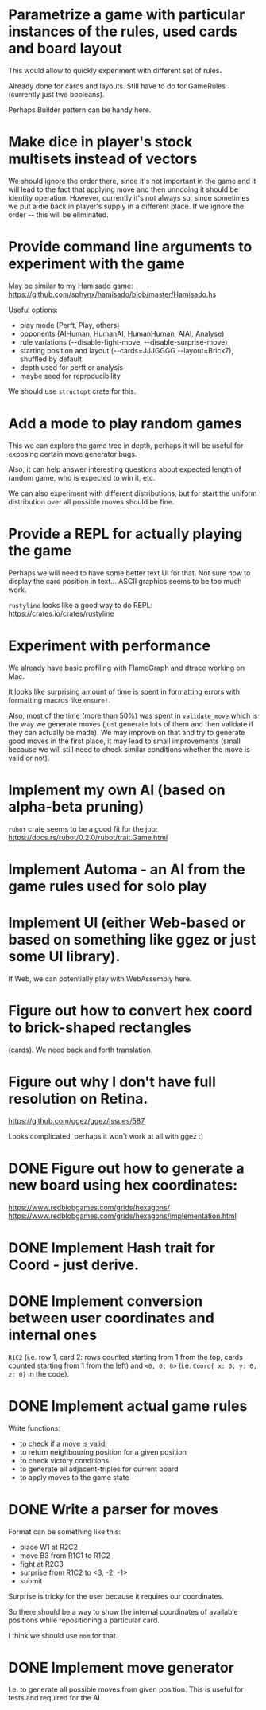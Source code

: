 # Parametrize a game with particular instances of the rules, used cards and board layout

This would allow to quickly experiment with different set of rules.

Already done for cards and layouts. Still have to do for GameRules
(currently just two booleans).

Perhaps Builder pattern can be handy here.

# Make dice in player's stock multisets instead of vectors

We should ignore the order there, since it's not important in the game
and it will lead to the fact that applying move and then unndoing it
should be identity operation. However, currently it's not always so,
since sometimes we put a die back in player's supply in a different
place. If we ignore the order -- this will be eliminated.

# Provide command line arguments to experiment with the game

May be similar to my Hamisado game:
https://github.com/sphynx/hamisado/blob/master/Hamisado.hs

Useful options:

- play mode (Perft, Play, others)
- opponents (AIHuman, HumanAI, HumanHuman, AIAI, Analyse)
- rule variations (--disable-fight-move, --disable-surprise-move)
- starting position and layout (--cards=JJJGGGG --layout=Brick7), shuffled by default
- depth used for perft or analysis
- maybe seed for reproducibility

We should use `structopt` crate for this.

# Add a mode to play random games

This we can explore the game tree in depth, perhaps it will be useful
for exposing certain move generator bugs.

Also, it can help answer interesting questions about expected length
of random game, who is expected to win it, etc.

We can also experiment with different distributions, but for start the
uniform distribution over all possible moves should be fine.

# Provide a REPL for actually playing the game

Perhaps we will need to have some better text UI for that. Not sure
how to display the card position in text... ASCII graphics seems to be
too much work.

`rustyline` looks like a good way to do REPL:
https://crates.io/crates/rustyline

# Experiment with performance

We already have basic profiling with FlameGraph and dtrace working on
Mac.

It looks like surprising amount of time is spent in formatting errors
with formatting macros like `ensure!`.

Also, most of the time (more than 50%) was spent in `validate_move`
which is the way we generate moves (just generate lots of them and
then validate if they can actually be made). We may improve on that
and try to generate good moves in the first place, it may lead to
small improvements (small because we will still need to check similar
conditions whether the move is valid or not).

# Implement my own AI (based on alpha-beta pruning)

`rubot` crate seems to be a good fit for the job:
https://docs.rs/rubot/0.2.0/rubot/trait.Game.html

# Implement Automa - an AI from the game rules used for solo play

# Implement UI (either Web-based or based on something like ggez or just some UI library).

If Web, we can potentially play with WebAssembly here.

# Figure out how to convert hex coord to brick-shaped rectangles
  (cards). We need back and forth translation.

# Figure out why I don't have full resolution on Retina.
https://github.com/ggez/ggez/issues/587

Looks complicated, perhaps it won't work at all with ggez :)

# DONE Figure out how to generate a new board using hex coordinates:

https://www.redblobgames.com/grids/hexagons/
https://www.redblobgames.com/grids/hexagons/implementation.html

# DONE Implement Hash trait for Coord - just derive.

# DONE Implement conversion between user coordinates and internal ones

`R1C2` (i.e. row 1, card 2: rows counted starting from 1 from the top,
cards counted starting from 1 from the left) and `<0, 0, 0>` (i.e.
`Coord{ x: 0, y: 0, z: 0}` in the code).

# DONE Implement actual game rules

Write functions:
- to check if a move is valid
- to return neighbouring position for a given position
- to check victory conditions
- to generate all adjacent-triples for current board
- to apply moves to the game state

# DONE Write a parser for moves

Format can be something like this:

- place W1 at R2C2
- move B3 from R1C1 to R1C2
- fight at R2C3
- surprise from R1C2 to <3, -2, -1>
- submit

Surprise is tricky for the user because it requires our coordinates.

So there should be a way to show the internal coordinates of available
positions while repositioning a particular card.

I think we should use `nom` for that.

# DONE Implement move generator

I.e. to generate all possible moves from given position. This is
useful for tests and required for the AI.

